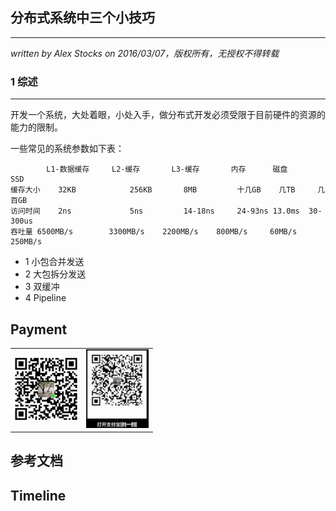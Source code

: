## 分布式系统中三个小技巧 ##
---
*written by Alex Stocks on 2016/03/07，版权所有，无授权不得转载*

### 1 综述 ###
---

开发一个系统，大处着眼，小处入手，做分布式开发必须受限于目前硬件的资源的能力的限制。

一些常见的系统参数如下表：

			L1-数据缓存		L2-缓存		L3-缓存		内存		磁盘			SSD
	缓存大小	32KB			256KB		8MB			十几GB	几TB		几百GB
	访问时间	2ns				5ns			14-18ns		24-93ns	13.0ms	30-300us
	吞吐量	6500MB/s		3300MB/s	2200MB/s	800MB/s		60MB/s	250MB/s

* 1 小包合并发送
* 2 大包拆分发送
* 3 双缓冲
* 4 Pipeline

## Payment


<div>
<table>
  <tbody>
  <tr></tr>
    <tr>
      <td align="center"  valign="middle">
        <a href="" target="_blank">
          <img width="100px"  src="../pic/pay/wepay.jpg">
        </a>
      </td>
      <td align="center"  valign="middle">
        <a href="" target="_blank">
          <img width="100px"  src="../pic/pay/alipay.jpg">
        </a>
   </tbody>
</table>
</div>

## 参考文档 ##


## Timeline ##
